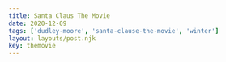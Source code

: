 ```yaml
---
title: Santa Claus The Movie
date: 2020-12-09
tags: ['dudley-moore', 'santa-clause-the-movie', 'winter']
layout: layouts/post.njk
key: themovie
---
```

